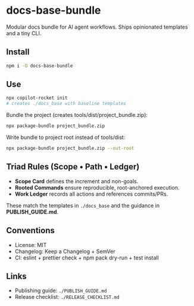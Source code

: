 # docs-base-bundle

Modular docs bundle for AI agent workflows. Ships opinionated templates and a tiny CLI.

## Install

```sh
npm i -D docs-base-bundle
```

## Use

```sh
npx copilot-rocket init
# creates ./docs_base with baseline templates
```

Bundle the project (creates tools/dist/project_bundle.zip):

```sh
npx package-bundle project_bundle.zip
```

Write bundle to project root instead of tools/dist:

```sh
npx package-bundle project_bundle.zip --out-root
```

## Triad Rules (Scope • Path • Ledger)

- **Scope Card** defines the increment and non-goals.
- **Rooted Commands** ensure reproducible, root-anchored execution.
- **Work Ledger** records all actions and references commits/PRs.

These match the templates in `./docs_base` and the guidance in **PUBLISH_GUIDE.md**.

## Conventions

- License: MIT
- Changelog: Keep a Changelog + SemVer
- CI: eslint + prettier check + npm pack dry-run + test install

## Links

- Publishing guide: `./PUBLISH_GUIDE.md`
- Release checklist: `./RELEASE_CHECKLIST.md`
